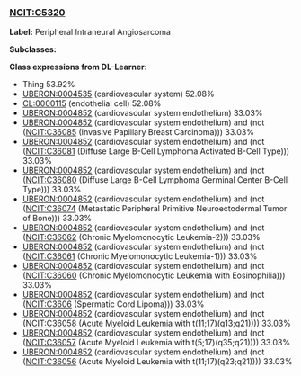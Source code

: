 
### [NCIT:C5320](http://purl.obolibrary.org/obo/NCIT_C5320)
**Label:** Peripheral Intraneural Angiosarcoma

**Subclasses:** 

**Class expressions from DL-Learner:**

- Thing 53.92%
- [UBERON:0004535](http://purl.obolibrary.org/obo/UBERON_0004535) (cardiovascular system) 52.08%
- [CL:0000115](http://purl.obolibrary.org/obo/CL_0000115) (endothelial cell) 52.08%
- [UBERON:0004852](http://purl.obolibrary.org/obo/UBERON_0004852) (cardiovascular system endothelium) 33.03%
- [UBERON:0004852](http://purl.obolibrary.org/obo/UBERON_0004852) (cardiovascular system endothelium) and (not ([NCIT:C36085](http://purl.obolibrary.org/obo/NCIT_C36085) (Invasive Papillary Breast Carcinoma))) 33.03%
- [UBERON:0004852](http://purl.obolibrary.org/obo/UBERON_0004852) (cardiovascular system endothelium) and (not ([NCIT:C36081](http://purl.obolibrary.org/obo/NCIT_C36081) (Diffuse Large B-Cell Lymphoma Activated B-Cell Type))) 33.03%
- [UBERON:0004852](http://purl.obolibrary.org/obo/UBERON_0004852) (cardiovascular system endothelium) and (not ([NCIT:C36080](http://purl.obolibrary.org/obo/NCIT_C36080) (Diffuse Large B-Cell Lymphoma Germinal Center B-Cell Type))) 33.03%
- [UBERON:0004852](http://purl.obolibrary.org/obo/UBERON_0004852) (cardiovascular system endothelium) and (not ([NCIT:C36074](http://purl.obolibrary.org/obo/NCIT_C36074) (Metastatic Peripheral Primitive Neuroectodermal Tumor of Bone))) 33.03%
- [UBERON:0004852](http://purl.obolibrary.org/obo/UBERON_0004852) (cardiovascular system endothelium) and (not ([NCIT:C36062](http://purl.obolibrary.org/obo/NCIT_C36062) (Chronic Myelomonocytic Leukemia-2))) 33.03%
- [UBERON:0004852](http://purl.obolibrary.org/obo/UBERON_0004852) (cardiovascular system endothelium) and (not ([NCIT:C36061](http://purl.obolibrary.org/obo/NCIT_C36061) (Chronic Myelomonocytic Leukemia-1))) 33.03%
- [UBERON:0004852](http://purl.obolibrary.org/obo/UBERON_0004852) (cardiovascular system endothelium) and (not ([NCIT:C36060](http://purl.obolibrary.org/obo/NCIT_C36060) (Chronic Myelomonocytic Leukemia with Eosinophilia))) 33.03%
- [UBERON:0004852](http://purl.obolibrary.org/obo/UBERON_0004852) (cardiovascular system endothelium) and (not ([NCIT:C3606](http://purl.obolibrary.org/obo/NCIT_C3606) (Spermatic Cord Lipoma))) 33.03%
- [UBERON:0004852](http://purl.obolibrary.org/obo/UBERON_0004852) (cardiovascular system endothelium) and (not ([NCIT:C36058](http://purl.obolibrary.org/obo/NCIT_C36058) (Acute Myeloid Leukemia with t(11;17)(q13;q21)))) 33.03%
- [UBERON:0004852](http://purl.obolibrary.org/obo/UBERON_0004852) (cardiovascular system endothelium) and (not ([NCIT:C36057](http://purl.obolibrary.org/obo/NCIT_C36057) (Acute Myeloid Leukemia with t(5;17)(q35;q21)))) 33.03%
- [UBERON:0004852](http://purl.obolibrary.org/obo/UBERON_0004852) (cardiovascular system endothelium) and (not ([NCIT:C36056](http://purl.obolibrary.org/obo/NCIT_C36056) (Acute Myeloid Leukemia with t(11;17)(q23;q21)))) 33.03%


